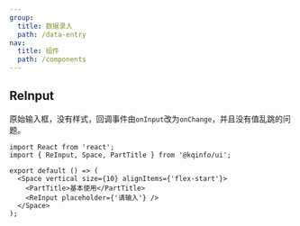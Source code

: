 ```yaml
---
group:
  title: 数据录入
  path: /data-entry
nav:
  title: 组件
  path: /components
---
```


## ReInput

原始输入框，没有样式，回调事件由`onInput`改为`onChange`，并且没有值乱跳的问题。

```tsx
import React from 'react';
import { ReInput, Space, PartTitle } from '@kqinfo/ui';

export default () => (
  <Space vertical size={10} alignItems={'flex-start'}>
    <PartTitle>基本使用</PartTitle>
    <ReInput placeholder={'请输入'} />
  </Space>
);
```

<API></API>
